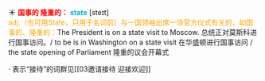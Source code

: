 ☀ <font color="red">**国事的 隆重的：**</font>
<font color="sky blue">**state**</font> [steɪt]  
<font color="orange">adj.（也可用State，只用于名词前）与一国领袖出席一场官方仪式有关的，如国事的、隆重的：</font>The President is on a state visit to Moscow. 总统正对莫斯科进行国事访问。/ to be is in Washington on a state visit 在华盛顿进行国事访问 / the state opening of Parliament 隆重的议会开幕式 

· 表示“接待”的词群见[[03邀请接待 迎接欢迎]]
